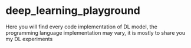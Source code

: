 # deep_learning_playground
Here you will find every code implementation of DL model, the programming language implementation may vary, it is mostly to share you my DL experiments
